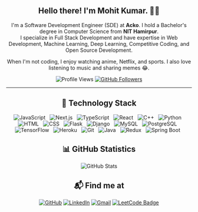 <h2 align="center">Hello there! I'm Mohit Kumar. 👋🤓</h2>
<p align="center">
  I'm a Software Development Engineer (SDE) at <strong>Acko</strong>. I hold a Bachelor's degree in Computer Science from <strong>NIT Hamirpur</strong>. <br>
  I specialize in Full Stack Development and have expertise in Web Development, Machine Learning, Deep Learning, Competitive Coding, and Open Source Development.
</p>
<p align="center">
  When I'm not coding, I enjoy watching anime, Netflix, and sports. I also love listening to music and sharing memes 😂.
</p>
<p align="center">
  <img src="https://komarev.com/ghpvc/?username=Mohitkumar6122&style=flat-square" alt="Profile Views" />
  <a href="https://github.com/MohitKumar6122"><img src="https://img.shields.io/github/followers/Mohitkumar6122?style=social" alt="GitHub Followers" /></a>
</p>
<hr>
<h2 align="center">🔭 Technology Stack</h2>
<p align="center">
  <img src="https://img.shields.io/badge/javascript-F7DF1E.svg?&style=for-the-badge&logo=javascript&logoColor=black" alt="JavaScript" />&nbsp;&nbsp;
  <img src="https://img.shields.io/badge/next.js-000000.svg?&style=for-the-badge&logo=next.js&logoColor=white" alt="Next.js" />&nbsp;&nbsp;
  <img src="https://img.shields.io/badge/typescript-3178C6.svg?&style=for-the-badge&logo=typescript&logoColor=white" alt="TypeScript" />&nbsp;&nbsp;
  <img src="https://img.shields.io/badge/react-61DAFB.svg?&style=for-the-badge&logo=react&logoColor=black" alt="React" />&nbsp;&nbsp;
  <img src="https://img.shields.io/badge/c++-00599C.svg?&style=for-the-badge&logo=cplusplus&logoColor=white" alt="C++" />&nbsp;&nbsp;
  <img src="https://img.shields.io/badge/python-3776AB.svg?&style=for-the-badge&logo=python&logoColor=yellow" alt="Python" />&nbsp;&nbsp;
  <img src="https://img.shields.io/badge/html-E34F26.svg?&style=for-the-badge&logo=html5&logoColor=white" alt="HTML" />&nbsp;&nbsp;
  <img src="https://img.shields.io/badge/css-1572B6.svg?&style=for-the-badge&logo=css3&logoColor=white" alt="CSS" />&nbsp;&nbsp;
  <img src="https://img.shields.io/badge/flask-000000.svg?&style=for-the-badge&logo=flask&logoColor=white" alt="Flask" />&nbsp;&nbsp;
  <img src="https://img.shields.io/badge/django-092E20.svg?&style=for-the-badge&logo=django&logoColor=white" alt="Django" />&nbsp;&nbsp;
  <img src="https://img.shields.io/badge/mysql-4479A1.svg?&style=for-the-badge&logo=mysql&logoColor=white" alt="MySQL" />&nbsp;&nbsp;
  <img src="https://img.shields.io/badge/postgresql-336791.svg?&style=for-the-badge&logo=postgresql&logoColor=white" alt="PostgreSQL" />&nbsp;&nbsp;
  <img src="https://img.shields.io/badge/tensorflow-FF6F00.svg?&style=for-the-badge&logo=tensorflow&logoColor=white" alt="TensorFlow" />&nbsp;&nbsp;
  <img src="https://img.shields.io/badge/heroku-430098.svg?&style=for-the-badge&logo=heroku&logoColor=white" alt="Heroku" />&nbsp;&nbsp;
  <img src="https://img.shields.io/badge/git-F05032.svg?&style=for-the-badge&logo=git&logoColor=white" alt="Git" />&nbsp;&nbsp;
  <img src="https://img.shields.io/badge/java-007396.svg?&style=for-the-badge&logo=java&logoColor=white" alt="Java" />&nbsp;&nbsp;
  <img src="https://img.shields.io/badge/redux-764ABC.svg?&style=for-the-badge&logo=redux&logoColor=white" alt="Redux" />&nbsp;&nbsp;
  <img src="https://img.shields.io/badge/spring-6DB33F.svg?&style=for-the-badge&logo=spring&logoColor=white" alt="Spring Boot" />&nbsp;&nbsp;
  
</p>
<h2 align="center">📊 GitHub Statistics</h2>
<p align="center">
  <img src="https://github-readme-stats-git-masterrstaa-rickstaa.vercel.app/api?username=Mohitkumar6122&count_private=true&layout=compact&hide=html&theme=jolly" alt="GitHub Stats" />
</p>
<h2 align="center">📬 Find me at</h2>
<p align="center">
  <a href="https://github.com/Mohitkumar6122"><img src="http://img.shields.io/badge/-Github-black?style=flat-square&logo=github" alt="GitHub" /></a>
  <a href="https://www.linkedin.com/in/mohit-kumar6122/"><img src="https://img.shields.io/badge/-LinkedIn-blue?style=flat-square&logo=Linkedin&logoColor=white" alt="LinkedIn" /></a>
  <a href="mailto:mkay6123@gmail.com"><img src="https://img.shields.io/badge/-Gmail-d14836?style=flat-square&logo=Gmail&logoColor=white" alt="Gmail" /></a>
  <a href="https://leetcode.com/Mkay6122/"><img src="https://img.shields.io/badge/-LeetCode-FFA116?style=flat&logo=LeetCode&logoColor=black" alt="LeetCode Badge"></a>

</p>
